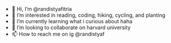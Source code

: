 - 👋 Hi, I’m @randistyafitria
- 👀 I’m interested in reading, coding, hiking, cycling, and planting
- 🌱 I’m currently learning what i curious about haha
- 💞️ I’m looking to collaborate on harvard university
- 📫 How to reach me on ig @randistyaf

<!---
randistyafitria/randistyafitria is a ✨ special ✨ repository because its `README.md` (this file) appears on your GitHub profile.
You can click the Preview link to take a look at your changes.
--->
